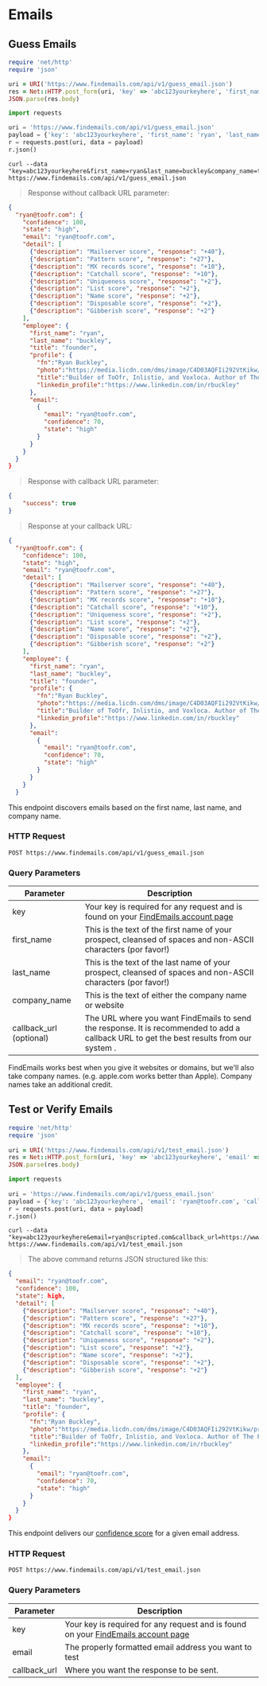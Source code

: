 # Emails

## Guess Emails

```ruby
require 'net/http'
require 'json'

uri = URI('https://www.findemails.com/api/v1/guess_email.json')
res = Net::HTTP.post_form(uri, 'key' => 'abc123yourkeyhere', 'first_name' => 'ryan', 'last_name' => 'buckley', 'company_name' => 'toofr.com', 'callback_url' => 'https://www.yourcallbackurlhere.com')
JSON.parse(res.body)
```

```python
import requests

uri = 'https://www.findemails.com/api/v1/guess_email.json'
payload = {'key': 'abc123yourkeyhere', 'first_name': 'ryan', 'last_name': 'buckley', 'company_name': 'toofr.com', 'callback_url' => 'https://www.yourcallbackurlhere.com'}
r = requests.post(uri, data = payload)
r.json()
```

```shell
curl --data "key=abc123yourkeyhere&first_name=ryan&last_name=buckley&company_name=toofr.com&callback_url=https://yourcallbackurlhere.com"" https://www.findemails.com/api/v1/guess_email.json
```

> Response without callback URL parameter:

```json
{
  "ryan@toofr.com": {
    "confidence": 100,
    "state": "high",
    "email": "ryan@toofr.com",
    "detail": [
      {"description": "Mailserver score", "response": "+40"}, 
      {"description": "Pattern score", "response": "+27"}, 
      {"description": "MX records score", "response": "+10"}, 
      {"description": "Catchall score", "response": "+10"}, 
      {"description": "Uniqueness score", "response": "+2"}, 
      {"description": "List score", "response": "+2"}, 
      {"description": "Name score", "response": "+2"}, 
      {"description": "Disposable score", "response": "+2"}, 
      {"description": "Gibberish score", "response": "+2"}
    ],
    "employee": {
      "first_name": "ryan",
      "last_name": "buckley",
      "title": "founder",
      "profile": {
        "fn":"Ryan Buckley",
        "photo":"https://media.licdn.com/dms/image/C4D03AQFIi292VtKikw/profile-displayphoto-shrink_200_200/0?e=1536192000&v=beta&t=aXWOwRlu17VF_r96euIeWvX00I8OYfOrwhaK-Xbmksg",
        "title":"Builder of ToOfr, Inlistio, and Voxloca. Author of The Parallel Entrepreneur. Resident of Contra Costa County.",
        "linkedin_profile":"https://www.linkedin.com/in/rbuckley"
      },
      "email": 
        {
          "email": "ryan@toofr.com",
          "confidence": 70,
          "state": "high"
        }
      }
    } 
  }
}
```

> Response with callback URL parameter:

```json
{
    "success": true
}

```

> Response at your callback URL:

```json
{
  "ryan@toofr.com": {
    "confidence": 100,
    "state": "high",
    "email": "ryan@toofr.com",
    "detail": [
      {"description": "Mailserver score", "response": "+40"},
      {"description": "Pattern score", "response": "+27"},
      {"description": "MX records score", "response": "+10"},
      {"description": "Catchall score", "response": "+10"},
      {"description": "Uniqueness score", "response": "+2"},
      {"description": "List score", "response": "+2"},
      {"description": "Name score", "response": "+2"},
      {"description": "Disposable score", "response": "+2"},
      {"description": "Gibberish score", "response": "+2"}
    ],
    "employee": {
      "first_name": "ryan",
      "last_name": "buckley",
      "title": "founder",
      "profile": {
        "fn":"Ryan Buckley",
        "photo":"https://media.licdn.com/dms/image/C4D03AQFIi292VtKikw/profile-displayphoto-shrink_200_200/0?e=1536192000&v=beta&t=aXWOwRlu17VF_r96euIeWvX00I8OYfOrwhaK-Xbmksg",
        "title":"Builder of ToOfr, Inlistio, and Voxloca. Author of The Parallel Entrepreneur. Resident of Contra Costa County.",
        "linkedin_profile":"https://www.linkedin.com/in/rbuckley"
      },
      "email":
        {
          "email": "ryan@toofr.com",
          "confidence": 70,
          "state": "high"
        }
      }
    }
  }

```

This endpoint discovers emails based on the first name, last name, and company name.

### HTTP Request

`POST https://www.findemails.com/api/v1/guess_email.json`

### Query Parameters

Parameter | Description
--------- | -----------
key | Your key is required for any request and is found on your [FindEmails account page](https://www.findemails.com/account)
first_name | This is the text of the first name of your prospect, cleansed of spaces and non-ASCII characters (por favor!)
last_name | This is the text of the last name of your prospect, cleansed of spaces and non-ASCII characters (por favor!)
company_name | This is the text of either the company name or website
callback_url (optional) | The URL where you want FindEmails to send the  response. It is recommended to add a callback URL to get the best results from our system .


<aside class="success">
FindEmails works best when you give it websites or domains, but we'll also take company names. (e.g. apple.com works better than Apple). Company names take an additional credit.
</aside>

## Test or Verify Emails

```ruby
require 'net/http'
require 'json'
 
uri = URI('https://www.findemails.com/api/v1/test_email.json')
res = Net::HTTP.post_form(uri, 'key' => 'abc123yourkeyhere', 'email' => 'ryan@toofr.com', 'callback_url' => 'https://www.yourcallbackurlhere.com')
JSON.parse(res.body)
```

```python
import requests
 
uri = 'https://www.findemails.com/api/v1/guess_email.json'
payload = {'key': 'abc123yourkeyhere', 'email': 'ryan@toofr.com', 'callback_url': 'https://www.yourcallbackurlhere.com'}
r = requests.post(uri, data = payload)
r.json()
```

```shell
curl --data "key=abc123yourkeyhere&email=ryan@scripted.com&callback_url=https://www.yourcallbackurlhere.com" https://www.findemails.com/api/v1/test_email.json
```

> The above command returns JSON structured like this:

```json
{ 
  "email": "ryan@toofr.com", 
  "confidence": 100,
  "state": high,
  "detail": [
    {"description": "Mailserver score", "response": "+40"}, 
    {"description": "Pattern score", "response": "+27"}, 
    {"description": "MX records score", "response": "+10"}, 
    {"description": "Catchall score", "response": "+10"}, 
    {"description": "Uniqueness score", "response": "+2"}, 
    {"description": "List score", "response": "+2"}, 
    {"description": "Name score", "response": "+2"}, 
    {"description": "Disposable score", "response": "+2"}, 
    {"description": "Gibberish score", "response": "+2"}
  ],
  "employee": {
    "first_name": "ryan",
    "last_name": "buckley",
    "title": "founder",
    "profile": {
      "fn":"Ryan Buckley",
      "photo":"https://media.licdn.com/dms/image/C4D03AQFIi292VtKikw/profile-displayphoto-shrink_200_200/0?e=1536192000&v=beta&t=aXWOwRlu17VF_r96euIeWvX00I8OYfOrwhaK-Xbmksg",
      "title":"Builder of ToOfr, Inlistio, and Voxloca. Author of The Parallel Entrepreneur. Resident of Contra Costa County.",
      "linkedin_profile":"https://www.linkedin.com/in/rbuckley"
    },
    "email": 
      {
        "email": "ryan@toofr.com",
        "confidence": 70,
        "state": "high"
      }
    }
  }
}
```

This endpoint delivers our [confidence score](http://blog.toofr.com/how-to-lower-your-bounce-rates-with-our-confidence-score/) for a given email address.

### HTTP Request

`POST https://www.findemails.com/api/v1/test_email.json`

### Query Parameters

Parameter | Description
--------- | -----------
key | Your key is required for any request and is found on your [FindEmails account page](https://www.findemails.com/account)
email | The properly formatted email address you want to test
callback_url | Where you want the response to be sent.